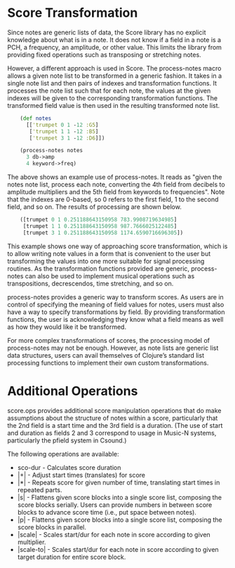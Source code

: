 # Score Transformation 

Since notes are generic lists of data, the Score library has no explicit
knowledge about what is in a note. It does not know if a field in a note
is a PCH, a frequency, an amplitude, or other value. This limits the
library from providing fixed operations such as transposing or
stretching notes.

However, a different approach is used in Score. The
process-notes macro allows a given note list to be
transformed in a generic fashion. It takes in a single note list and
then pairs of indexes and transformation functions. It processes the
note list such that for each note, the values at the given indexes will
be given to the corresponding transformation functions. The transformed
field value is then used in the resulting transformed note list.

```clojure
    (def notes
      [['trumpet 0 1 -12 :G5]
       ['trumpet 1 1 -12 :B5]
       ['trumpet 3 1 -12 :D6]])

    (process-notes notes
      3 db->amp
      4 keyword->freq)
```

The above shows an example use of
process-notes. It reads as "given the notes
note list, process each note, converting the 4th field from decibels to
amplitude multipliers and the 5th field from keywords to frequencies".
Note that the indexes are 0-based, so 0 refers to the first field, 1 to
the second field, and so on. The results of processing are shown below.

```clojure
    ([trumpet 0 1 0.251188643150958 783.9908719634985]
     [trumpet 1 1 0.251188643150958 987.7666025122485]
     [trumpet 3 1 0.251188643150958 1174.6590716696305])
```

This example shows one way of approaching score transformation, which is
to allow writing note values in a form that is convenient to the user
but transforming the values into one more suitable for signal processing
routines. As the transformation functions provided are generic,
process-notes can also be used to implement musical
operations such as transpositions, decrescendos, time stretching, and so
on.

process-notes provides a generic way to transform scores.
As users are in control of specifying the meaning of field values for
notes, users must also have a way to specify transformations by field.
By providing transformation functions, the user is acknowledging they
know what a field means as well as how they would like it be
transformed.

For more complex transformations of scores, the processing model of
process-notes may not be enough. However, as note lists are
generic list data structures, users can avail themselves of Clojure’s
standard list processing functions to implement their own custom
transformations.


# Additional Operations

score.ops provides additional score manipulation operations that do make
assumptions about the structure of notes within a score, particularly that the
2nd field is a start time and the 3rd field is a duration. (The use of start
and duration as fields 2 and 3 correspond to usage in Music-N systems,
particularly the pfield system in Csound.)

The following operations are available:

* sco-dur - Calculates score duration
* |+| - Adjust start times (translates) for score
* |\*| - Repeats score for given number of time, translating start times in
  repeated parts.
* |s| - Flattens given score blocks into a single score list, composing the
  score blocks serially. Users can provide numbers in between score blocks to
  advance score time (i.e., put space between notes).
* |p| - Flattens given score blocks into a single score list, composing the
  score blocks in parallel.  
* |scale| - Scales start/dur for each note in score according to given 
  multiplier.
* |scale-to| - Scales start/dur for each note in score according to given 
  target duration for entire score block.  

